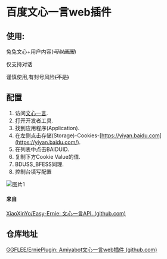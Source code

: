 # 百度文心一言web插件



## 使用:

兔兔文心+用户内容(*~~可以画图~~*)

仅支持对话

谨慎使用,有封号风险~~(不是)~~

##  配置

1. 访问[文心一言](https://yiyan.baidu.com/).
2. 打开开发者工具.
3. 找到应用程序(Application).
4. 在左侧点击存储(Storage)-Cookies-[https://yiyan.baidu.com](https://yiyan.baidu.com/).
5. 在列表中点击BAIDUID.
6. 复制下方Cookie Value的值.
7. BDUSS_BFESS同理.
8. 控制台填写配置

![图片1](https://camo.githubusercontent.com/9143d4930a1e070829df5752206803b24d0a7011274a11f3f2285ff783843c99/68747470733a2f2f73312e617831782e636f6d2f323032332f30342f32362f70394b445559522e6d642e706e67)

#### 来自

[XiaoXinYo/Easy-Ernie: 文心一言API. (github.com)](https://github.com/XiaoXinYo/Easy-Ernie)



## 仓库地址

[GGFLEE/ErniePlugin: Amiyabot文心一言web插件 (github.com)](https://github.com/GGFLEE/ErniePlugin)







